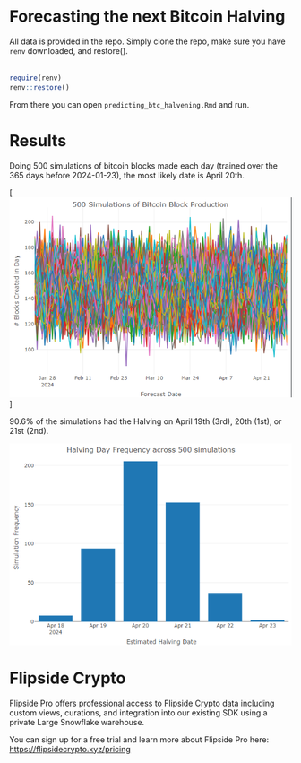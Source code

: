 # Forecasting the next Bitcoin Halving

All data is provided in the repo. Simply clone the repo, make sure you have `renv` downloaded, and restore().

``` r

require(renv)
renv::restore()
```

From there you can open `predicting_btc_halvening.Rmd` and run.

# Results

Doing 500 simulations of bitcoin blocks made each day (trained over the 365 days before 2024-01-23), the most likely date is April 20th.

[![500 Simulations of Bitcoin Block Production](500_simulations.png)]

90.6% of the simulations had the Halving on April 19th (3rd), 20th (1st), or 21st (2nd).

![April 20th is the most likely Halving Day](420.png)

# Flipside Crypto

Flipside Pro offers professional access to Flipside Crypto data including custom views, curations, and integration into our existing SDK using a private Large Snowflake warehouse.

You can sign up for a free trial and learn more about Flipside Pro here: <https://flipsidecrypto.xyz/pricing>
